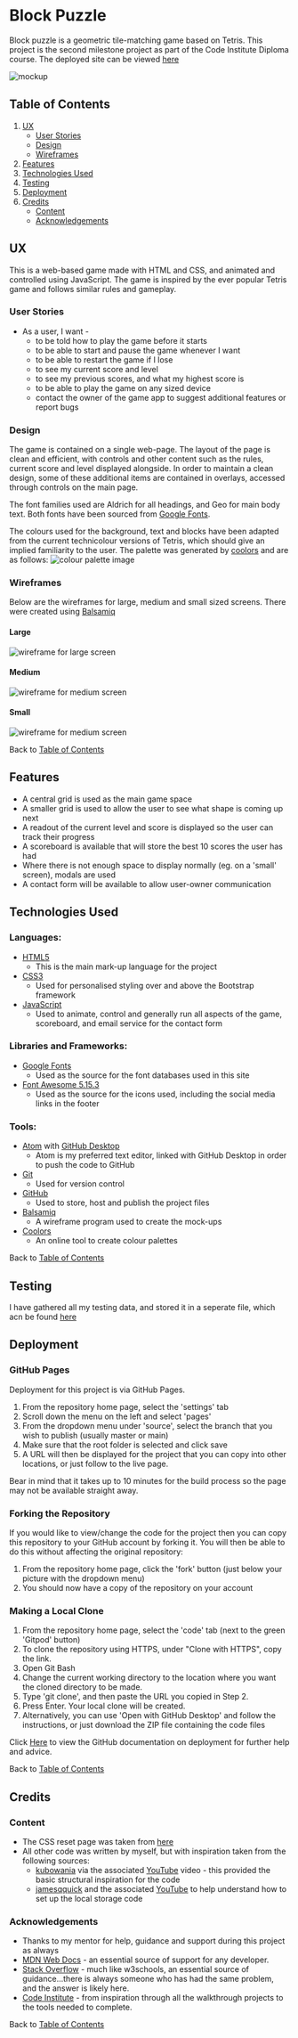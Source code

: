 # Block Puzzle

Block puzzle is a geometric tile-matching game based on Tetris. This project is the second milestone project as part of the Code Institute Diploma course. The deployed site can be viewed [here](https://tealhorizon87.github.io/ms2_block-puzzle/)

![mockup](assets/img/mockup.png)

## Table of Contents
1. [UX](#ux)
    - [User Stories](#user-stories)
    - [Design](#design)
    - [Wireframes](#wireframes)
2. [Features](#features)
3. [Technologies Used](#technologies-used)
4. [Testing](#testing)
5. [Deployment](#deployment)
6. [Credits](#credits)
    - [Content](#content)
    - [Acknowledgements](#acknowledgements)

## UX
This is a web-based game made with HTML and CSS, and animated and controlled using JavaScript. The game is inspired by the ever popular Tetris game and follows similar rules and gameplay.

### User Stories

- As a user, I want -
  - to be told how to play the game before it starts
  - to be able to start and pause the game whenever I want
  - to be able to restart the game if I lose
  - to see my current score and level
  - to see my previous scores, and what my highest score is
  - to be able to play the game on any sized device
  - contact the owner of the game app to suggest additional features or report bugs

### Design

The game is contained on a single web-page. The layout of the page is clean and efficient, with controls and other content such as the rules, current score and level displayed alongside. In order to maintain a clean design, some of these additional items are contained in overlays, accessed through controls on the main page.

The font families used are Aldrich for all headings, and Geo for main body text. Both fonts have been sourced from [Google Fonts](https://fonts.google.com/).

The colours used for the background, text and blocks have been adapted from the current technicolour versions of Tetris, which should give an implied familiarity to the user. The palette was generated by [coolors](https://coolors.co/) and are as follows:
![colour palette image](assets/img/colour-palette.png)

### Wireframes
Below are the wireframes for large, medium and small sized screens. There were created using [Balsamiq](https://balsamiq.com/)
#### Large
![wireframe for large screen](assets/img/large.png)
#### Medium
![wireframe for medium screen](assets/img/medium.png)
#### Small
![wireframe for medium screen](assets/img/small.png)

Back to [Table of Contents](#table-of-contents)

## Features
- A central grid is used as the main game space
- A smaller grid is used to allow the user to see what shape is coming up next
- A readout of the current level and score is displayed so the user can track their progress
- A scoreboard is available that will store the best 10 scores the user has had
- Where there is not enough space to display normally (eg. on a 'small' screen), modals are used
- A contact form will be available to allow user-owner communication

## Technologies Used
### Languages:
  - [HTML5](https://en.wikipedia.org/wiki/HTML5)
    - This is the main mark-up language for the project
  - [CSS3](https://en.wikipedia.org/wiki/CSS)
    - Used for personalised styling over and above the Bootstrap framework
  - [JavaScript](https://en.wikipedia.org/wiki/JavaScript)
    - Used to animate, control and generally run all aspects of the game, scoreboard, and email service for the contact form

### Libraries and Frameworks:
  - [Google Fonts](https://fonts.google.com/)
    - Used as the source for the font databases used in this site
  - [Font Awesome 5.15.3](https://fontawesome.com/)
    - Used as the source for the icons used, including the social media links in the footer

### Tools:
  - [Atom](https://atom.io/) with [GitHub Desktop](https://desktop.github.com/)
    - Atom is my preferred text editor, linked with GitHub Desktop in order to push the code to GitHub
  - [Git](https://git-scm.com/)
    - Used for version control
  - [GitHub](https://github.com/)
    - Used to store, host and publish the project files
  - [Balsamiq](https://balsamiq.com/)
    - A wireframe program used to create the mock-ups
  - [Coolors](https://coolors.co/)
    - An online tool to create colour palettes

Back to [Table of Contents](#table-of-contents)

## Testing

I have gathered all my testing data, and stored it in a seperate file, which acn be found [here](TESTING.md)

## Deployment
### GitHub Pages
Deployment for this project is via GitHub Pages.
1. From the repository home page, select the 'settings' tab
2. Scroll down the menu on the left and select 'pages'
3. From the dropdown menu under 'source', select the branch that you wish to publish (usually master or main)
4. Make sure that the root folder is selected and click save
5. A URL will then be displayed for the project that you can copy into other locations, or just follow to the live page.

Bear in mind that it takes up to 10 minutes for the build process so the page may not be available straight away.

### Forking the Repository
If you would like to view/change the code for the project then you can copy this repository to your GitHub account by forking it. You will then be able to do this without affecting the original repository:
1. From the repository home page,  click the 'fork' button (just below your picture with the dropdown menu)
2. You should now have a copy of the repository on your account

### Making a Local Clone
1. From the repository home page, select the 'code' tab (next to the green 'Gitpod' button)
2. To clone the repository using HTTPS, under "Clone with HTTPS", copy the link.
3. Open Git Bash
4. Change the current working directory to the location where you want the cloned directory to be made.
5. Type 'git clone', and then paste the URL you copied in Step 2.
6. Press Enter. Your local clone will be created.
7. Alternatively, you can use 'Open with GitHub Desktop' and follow the instructions, or just download the ZIP file containing the code files

Click [Here](https://docs.github.com/en/github/creating-cloning-and-archiving-repositories/cloning-a-repository-from-github/cloning-a-repository#cloning-a-repository-to-github-desktop) to view the GitHub documentation on deployment for further help and advice.

Back to [Table of Contents](#table-of-contents)

## Credits

### Content
  - The CSS reset page was taken from [here](https://meyerweb.com/eric/tools/css/reset/)
  - All other code was written by myself, but with inspiration taken from the following sources:
    - [kubowania](https://github.com/kubowania/Tetris-Basic) via the associated [YouTube](https://www.youtube.com/watch?v=rAUn1Lom6dw&list=WL&index=4) video - this provided the basic structural inspiration for the code
    - [jamesqquick](https://github.com/jamesqquick/Build-A-Quiz-App-With-HTML-CSS-and-JavaScript) and the associated [YouTube](https://www.youtube.com/watch?v=DFhmNLKwwGw&list=WL&index=6&t=459s) to help understand how to set up the local storage code

### Acknowledgements
  - Thanks to my mentor for help, guidance and support during this project as always
  - [MDN Web Docs](https://developer.mozilla.org/en-US/) - an essential source of support for any developer.
  - [Stack Overflow](https://stackoverflow.com/) - much like w3schools, an essential source of guidance...there is always someone who has had the same problem, and the answer is likely here.
  - [Code Institute](https://codeinstitute.net/) - from inspiration through all the walkthrough projects to the tools needed to complete.

Back to [Table of Contents](#table-of-contents)
